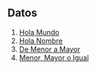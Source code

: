 ## Datos

1. [Hola Mundo](https://github.com/tomii07/ej-java-111mil/blob/master/Ejercicios/src/datos/HolaMundo.java)
1. [Hola Nombre](https://github.com/tomii07/ej-java-111mil/blob/master/Ejercicios/src/datos/HolaNombre.java)
1. [De Menor a Mayor](https://github.com/tomii07/ej-java-111mil/blob/master/Ejercicios/src/datos/DeMenorAMayor.java)
1. [Menor, Mayor o Igual](https://github.com/tomii07/ej-java-111mil/blob/master/Ejercicios/src/datos/MenorMayorOIgual.java)
